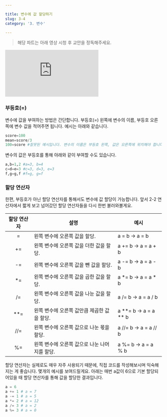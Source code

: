 ```yaml
---

title: 변수에 값 할당하기
slug: 3-4
category: '3. 변수'

---
```


> 해당 파트는 아래 영상 시청 후 교안을 정독해주세요.

<iframe class="w-full" style="aspect-ratio: 16 / 9;" src="https://www.youtube.com/embed/Cz6cHtVWl58" title="YouTube video player" frameborder="0" allow="accelerometer; autoplay; clipboard-write; encrypted-media; gyroscope; picture-in-picture" allowfullscreen></iframe> 

### 부등호(=)

변수에 값을 부여하는 방법은 간단합니다. 부등호(=) 왼쪽에 변수의 이름, 부등호 오른쪽에 변수 값을 적어주면 됩니다. 예시는 아래와 같습니다.
```python
score=100  
mean=score/3  
100=score #잘못된 예시입니다. 변수의 이름은 부등호 왼쪽, 값은 오른쪽에 위치해야 합니다.
```
변수의 값은 부등호를 통해 아래와 같이 부여할 수도 있습니다.
```python
a,b=1,2 #a=3, b=4
c=d=e=3 #c=3, d=3, e=3
f,g=g,f #f=g, g=f
```

### 할당 연산자
한편, 부등호가 아닌 할당 연산자를 통해서도 변수에 값 할당이 가능합니다. 앞서 2-2 연산자에서 짧게 보고 넘어갔던 할당 연산자들을 다시 한번 불러와볼게요.

|할당 연산자 | 설명 | 예시 |
|:--:|--|--|
| = | 왼쪽 변수에 오른쪽 값을 할당. | a = b → a = b|
| += | 왼쪽 변수에 오른쪽 값을 더한 값을 할당. | a += b → a = a + b|
| -= | 왼쪽 변수에 오른쪽 값을 뺀 값을 할당.| a -= b → a = a - b|
| *= | 왼쪽 변수에 오른쪽 값을 곱한 값을 할당.| a *= b → a = a * b|
| /= | 왼쪽 변수에 오른쪽 값을 나눈 값을 할당.| a /= b → a = a / b|
| **= | 왼쪽 변수에 오른쪽 값만큼 제곱한 값을 할당.|  a **= b → a = a ** b|
| //=| 왼쪽 변수에 오른쪽 값으로 나눈 몫을 할당.| a //= b → a = a // b |
| %=| 왼쪽 변수에 오른쪽 값으로 나눈 나머지를 할당.| a %= b → a = a % b|

할당 연산자는 실제로도 매우 자주 사용되기 때문에, 직접 코드를 작성해보시며 익숙해지는 게 좋습니다. 몇개의 예시를 보여드릴게요. 아래는 매번 a값이 6으로 기본 할당되어있을 때 할당 연산자를 통해 값을 할당한 결과입니다.

```python
a = 6
a += 1 # a = 7
a -= 1 # a = 5
a *= 2 # a = 12
a /= 3 # a = 2
a %= 3 # a = 0
```


